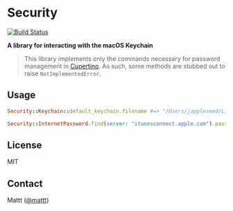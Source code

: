 # Security

[![Build Status][build status badge]][build status]

**A library for interacting with the macOS Keychain**

> This library implements only the commands necessary for password management in
> [Cupertino](https://github.com/mattt/cupertino).
> As such, some methods are stubbed out to raise `NotImplementedError`.

## Usage

```ruby
Security::Keychain::default_keychain.filename #=> "/Users/jappleseed/Library/Keychains/login.keychain"

Security::InternetPassword.find(server: "itunesconnect.apple.com").password #=> "p4ssw0rd"
```

## License

MIT

## Contact

Mattt ([@mattt](https://twitter.com/mattt))

[build status]: https://github.com/mattt/Security/actions?query=workflow%3ACI
[build status badge]: https://github.com/mattt/Security/workflows/CI/badge.svg
